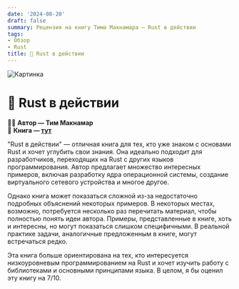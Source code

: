 ```yaml
---
date: '2024-08-20'
draft: false
summary: Рецензия на книгу Тима Макнамара — Rust в действии
tags:
- Обзор
- Rust
title: 🦀 Rust в действии
---
```


![Картинка](http://localhost:1313/images/posts/image_16.jpg)

# **🦀 Rust в действии**

🧍‍♂️ **Автор — Тим Макнамар**\
📕 **Книга — [тут](https://t.me/c/2238954094/8)**

"Rust в действии" — отличная книга для тех, кто уже знаком с основами Rust и хочет углубить свои знания. Она идеально подходит для разработчиков, переходящих на Rust с других языков программирования. Автор предлагает множество интересных примеров, включая разработку ядра операционной системы, создание виртуального сетевого устройства и многое другое.

Однако книга может показаться сложной из-за недостаточно подробных объяснений некоторых примеров. В некоторых местах, возможно, потребуется несколько раз перечитать материал, чтобы полностью понять идеи автора. Примеры, представленные в книге, хоть и интересны, но могут показаться слишком специфичными. В реальной практике задачи, аналогичные предложенным в книге, могут встречаться редко.

Эта книга больше ориентирована на тех, кто интересуется низкоуровневым программированием на Rust и хочет изучить работу с библиотеками и основными принципами языка. В целом, я бы оценил эту книгу на 7/10.
